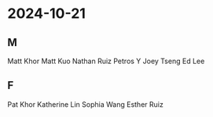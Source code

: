 # 2024-10-21
## M
Matt Khor
Matt Kuo
Nathan Ruiz
Petros Y
Joey Tseng
Ed Lee
## F
Pat Khor
Katherine Lin
Sophia Wang
Esther Ruiz
